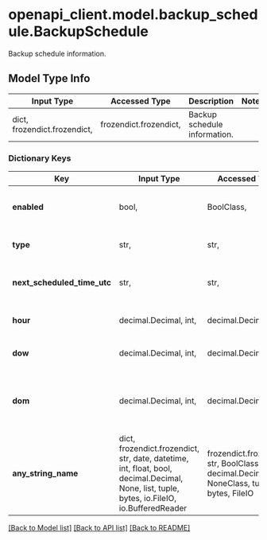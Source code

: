 # openapi_client.model.backup_schedule.BackupSchedule

Backup schedule information.

## Model Type Info
Input Type | Accessed Type | Description | Notes
------------ | ------------- | ------------- | -------------
dict, frozendict.frozendict,  | frozendict.frozendict,  | Backup schedule information. | 

### Dictionary Keys
Key | Input Type | Accessed Type | Description | Notes
------------ | ------------- | ------------- | ------------- | -------------
**enabled** | bool,  | BoolClass,  | Indicates if backup is enabled:  * true * false | [optional] 
**type** | str,  | str,  | Type of backup schedule:  |   | Value | Description | | - | ------ | ------------- | |   | daily | Back up once per day at &#x60;hour&#x60;. | |   | weekly | Back up once per week on &#x60;dow&#x60; at &#x60;hour&#x60;. | |   | monthly | Back up each month at &#x60;dom&#x60; at &#x60;hour&#x60;. | |   | daily\\_alt\\_even | Back up on even dates at &#x60;hour&#x60;. | |   | daily\\_alt\\_odd | Back up on odd dates at &#x60;hour&#x60;. | | [optional] 
**next_scheduled_time_utc** | str,  | str,  | Time of next backup run in UTC. | [optional] 
**hour** | decimal.Decimal, int,  | decimal.Decimal,  | Scheduled hour of day in UTC. | [optional] 
**dow** | decimal.Decimal, int,  | decimal.Decimal,  | Day of week to run.  |   | Value | Description | | - | ------ | ------------- | |   | 1 | Sunday | |   | 2 | Monday | |   | 3 | Tuesday | |   | 4 | Wednesday | |   | 5 | Thursday | |   | 6 | Friday | |   | 7 | Saturday | | [optional] 
**dom** | decimal.Decimal, int,  | decimal.Decimal,  | Day of month to run. Use values between 1 and 28. | [optional] 
**any_string_name** | dict, frozendict.frozendict, str, date, datetime, int, float, bool, decimal.Decimal, None, list, tuple, bytes, io.FileIO, io.BufferedReader | frozendict.frozendict, str, BoolClass, decimal.Decimal, NoneClass, tuple, bytes, FileIO | any string name can be used but the value must be the correct type | [optional]

[[Back to Model list]](../../openapi-client/README.md#documentation-for-models) [[Back to API list]](../../openapi-client/README.md#documentation-for-api-endpoints) [[Back to README]](../../openapi-client/README.md)

